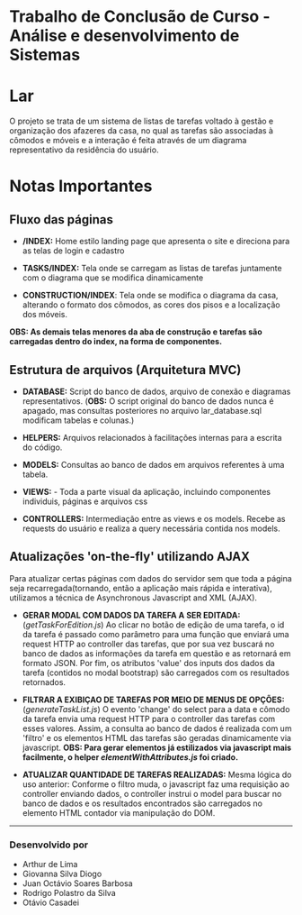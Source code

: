 # Trabalho de Conclusão de Curso - Análise e desenvolvimento de Sistemas 

# Lar
O projeto se trata de um sistema de listas de tarefas voltado à gestão e organização dos afazeres da casa, no qual as tarefas são associadas à cômodos e móveis e a interação é feita através de um diagrama representativo da residência do usuário.

# Notas Importantes
## Fluxo das páginas
- **/INDEX:** Home estilo landing page que apresenta o site e direciona para as telas de login e cadastro

- **TASKS/INDEX:** Tela onde se carregam as listas de tarefas juntamente com o diagrama que se modifica dinamicamente

- **CONSTRUCTION/INDEX**: Tela onde se modifica o diagrama da casa, alterando o formato dos cômodos, as cores dos pisos e a localização dos móveis.

**OBS: As demais telas menores da aba de construção e tarefas são carregadas dentro do index, na forma de componentes.** 

## Estrutura de arquivos (Arquitetura MVC)
- **DATABASE:** Script do banco de dados, arquivo de conexão e diagramas representativos. (**OBS:** O script original do banco de dados nunca é apagado, mas consultas posteriores no arquivo lar_database.sql modificam tabelas e colunas.)

- **HELPERS:** Arquivos relacionados à facilitações internas para a escrita do código.

- **MODELS:** Consultas ao banco de dados em arquivos referentes à uma tabela.

- **VIEWS:** - Toda a parte visual da aplicação, incluindo componentes individuis, páginas e arquivos css

- **CONTROLLERS:** Intermediação entre as views e os models. Recebe as requests do usuário e realiza a query necessária contida nos models.

## Atualizações 'on-the-fly' utilizando AJAX 
Para atualizar certas páginas com dados do servidor sem que toda a página seja recarregada(tornando, então a aplicação mais rápida e interativa), utilizamos a técnica de Asynchronous Javascript and XML (AJAX).

- **GERAR MODAL COM DADOS DA TAREFA A SER EDITADA:** (*getTaskForEdition.js*) Ao clicar no botão de edição de uma tarefa, o id da tarefa é passado como parâmetro para uma função que enviará uma request HTTP ao controller das tarefas, que por sua vez buscará no banco de dados as informações da tarefa em questão e as retornará em formato JSON. Por fim, os atributos 'value' dos inputs dos dados da tarefa (contidos no modal bootstrap) são carregados com os resultados retornados. 

- **FILTRAR A EXIBIÇAO DE TAREFAS POR MEIO DE MENUS DE OPÇÕES:** (*generateTaskList.js*) O evento 'change' do select para a data e cômodo da tarefa envia uma request HTTP para o controller das tarefas com esses valores. Assim, a consulta ao banco de dados é realizada com um 'filtro' e os elementos HTML das tarefas são geradas dinamicamente via javascript. **OBS: Para gerar elementos já estilizados via javascript mais facilmente, o helper *elementWithAttributes.js* foi criado.**

- **ATUALIZAR QUANTIDADE DE TAREFAS REALIZADAS:** Mesma lógica do uso anterior: Conforme o filtro muda, o javascript faz uma requisição ao controller enviando dados, o controller instrui o model para buscar no banco de dados e os resultados encontrados são carregados no elemento HTML contador via manipulação do DOM.
 
____
### Desenvolvido por
- Arthur de Lima
- Giovanna Silva Diogo
- Juan Octávio Soares Barbosa
- Rodrigo Polastro da Silva
- Otávio Casadei